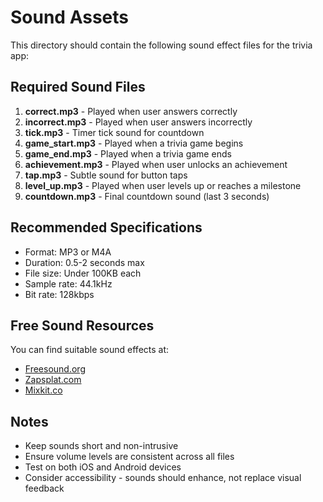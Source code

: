 # Sound Assets

This directory should contain the following sound effect files for the trivia app:

## Required Sound Files

1. **correct.mp3** - Played when user answers correctly
2. **incorrect.mp3** - Played when user answers incorrectly  
3. **tick.mp3** - Timer tick sound for countdown
4. **game_start.mp3** - Played when a trivia game begins
5. **game_end.mp3** - Played when a trivia game ends
6. **achievement.mp3** - Played when user unlocks an achievement
7. **tap.mp3** - Subtle sound for button taps
8. **level_up.mp3** - Played when user levels up or reaches a milestone
9. **countdown.mp3** - Final countdown sound (last 3 seconds)

## Recommended Specifications

- Format: MP3 or M4A
- Duration: 0.5-2 seconds max
- File size: Under 100KB each
- Sample rate: 44.1kHz
- Bit rate: 128kbps

## Free Sound Resources

You can find suitable sound effects at:
- [Freesound.org](https://freesound.org)
- [Zapsplat.com](https://www.zapsplat.com)
- [Mixkit.co](https://mixkit.co/free-sound-effects/)

## Notes

- Keep sounds short and non-intrusive
- Ensure volume levels are consistent across all files
- Test on both iOS and Android devices
- Consider accessibility - sounds should enhance, not replace visual feedback 